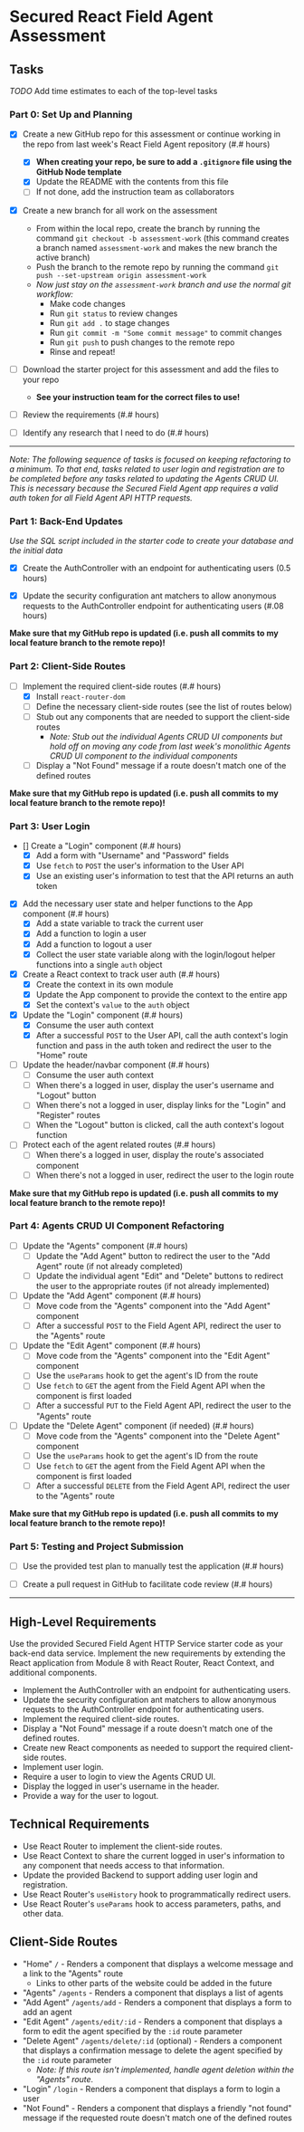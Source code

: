
# Secured React Field Agent Assessment

## Tasks

_TODO_ Add time estimates to each of the top-level tasks

### Part 0: Set Up and Planning

* [x] Create a new GitHub repo for this assessment or continue working in the repo from last week's React Field Agent repository (#.# hours)
    * [x] **When creating your repo, be sure to add a `.gitignore` file using the GitHub Node template**
    * [x] Update the README with the contents from this file
    * [ ] If not done, add the instruction team as collaborators

* [x] Create a new branch for all work on the assessment
    * From within the local repo, create the branch by running the command `git checkout -b assessment-work` (this command creates a branch named `assessment-work` and makes the new branch the active branch)
    * Push the branch to the remote repo by running the command `git push --set-upstream origin assessment-work`
    * _Now just stay on the `assessment-work` branch and use the normal git workflow:_
        * Make code changes
        * Run `git status` to review changes
        * Run `git add .` to stage changes
        * Run `git commit -m "Some commit message"` to commit changes
        * Run `git push` to push changes to the remote repo
        * Rinse and repeat!

* [ ] Download the starter project for this assessment and add the files to your repo
    * **See your instruction team for the correct files to use!**

* [ ] Review the requirements (#.# hours)

* [ ] Identify any research that I need to do (#.# hours)

---

_Note: The following sequence of tasks is focused on keeping refactoring to a minimum. To that end, tasks related to user login and registration are to be completed before any tasks related to updating the Agents CRUD UI. This is necessary because the Secured Field Agent app requires a valid auth token for all Field Agent API HTTP requests._

### Part 1: Back-End Updates

_Use the SQL script included in the starter code to create your database and the initial data_

* [x] Create the AuthController with an endpoint for authenticating users (0.5 hours)

* [x] Update the security configuration ant matchers to allow anonymous requests to the AuthController endpoint for authenticating users (#.08 hours)

**Make sure that my GitHub repo is updated (i.e. push all commits to my local feature branch to the remote repo)!**

### Part 2: Client-Side Routes

* [ ] Implement the required client-side routes (#.# hours)
    * [x] Install `react-router-dom`
    * [ ] Define the necessary client-side routes (see the list of routes below)
    * [ ] Stub out any components that are needed to support the client-side routes
        * _Note: Stub out the individual Agents CRUD UI components but hold off on moving any code from last week's monolithic Agents CRUD UI component to the individual components_
    * [ ] Display a "Not Found" message if a route doesn't match one of the defined routes

**Make sure that my GitHub repo is updated (i.e. push all commits to my local feature branch to the remote repo)!**

### Part 3: User Login

* [] Create a "Login" component (#.# hours)
    * [x] Add a form with "Username" and "Password" fields
    * [x] Use `fetch` to `POST` the user's information to the User API
    * [x] Use an existing user's information to test that the API returns an auth token

* [x] Add the necessary user state and helper functions to the App component (#.# hours)
    * [x] Add a state variable to track the current user
    * [x] Add a function to login a user
    * [x] Add a function to logout a user
    * [x] Collect the user state variable along with the login/logout helper functions into a single `auth` object

* [x] Create a React context to track user auth (#.# hours)
    * [x] Create the context in its own module
    * [x] Update the App component to provide the context to the entire app
    * [x] Set the context's `value` to the `auth` object

* [x] Update the "Login" component (#.# hours)
    * [x] Consume the user auth context
    * [x] After a successful `POST` to the User API, call the auth context's login function and pass in the auth token and redirect the user to the "Home" route

* [ ] Update the header/navbar component (#.# hours)
    * [ ] Consume the user auth context
    * [ ] When there's a logged in user, display the user's username and "Logout" button
    * [ ] When there's not a logged in user, display links for the "Login" and "Register" routes
    * [ ] When the "Logout" button is clicked, call the auth context's logout function

* [ ] Protect each of the agent related routes (#.# hours)
    * [ ] When there's a logged in user, display the route's associated component
    * [ ] When there's not a logged in user, redirect the user to the login route

**Make sure that my GitHub repo is updated (i.e. push all commits to my local feature branch to the remote repo)!**

### Part 4: Agents CRUD UI Component Refactoring

* [ ] Update the "Agents" component (#.# hours)
    * [ ] Update the "Add Agent" button to redirect the user to the "Add Agent" route (if not already completed)
    * [ ] Update the individual agent "Edit" and "Delete" buttons to redirect the user to the appropriate routes (if not already implemented)

* [ ] Update the "Add Agent" component (#.# hours)
    * [ ] Move code from the "Agents" component into the "Add Agent" component
    * [ ] After a successful `POST` to the Field Agent API, redirect the user to the "Agents" route

* [ ] Update the "Edit Agent" component (#.# hours)
    * [ ] Move code from the "Agents" component into the "Edit Agent" component
    * [ ] Use the `useParams` hook to get the agent's ID from the route
    * [ ] Use `fetch` to `GET` the agent from the Field Agent API when the component is first loaded
    * [ ] After a successful `PUT` to the Field Agent API, redirect the user to the "Agents" route

* [ ] Update the "Delete Agent" component (if needed) (#.# hours)
    * [ ] Move code from the "Agents" component into the "Delete Agent" component
    * [ ] Use the `useParams` hook to get the agent's ID from the route
    * [ ] Use `fetch` to `GET` the agent from the Field Agent API when the component is first loaded
    * [ ] After a successful `DELETE` from the Field Agent API, redirect the user to the "Agents" route

**Make sure that my GitHub repo is updated (i.e. push all commits to my local feature branch to the remote repo)!**

### Part 5: Testing and Project Submission

* [ ] Use the provided test plan to manually test the application (#.# hours)

* [ ] Create a pull request in GitHub to facilitate code review (#.# hours)

---

## High-Level Requirements

Use the provided Secured Field Agent HTTP Service starter code as your back-end data service. Implement the new requirements by extending the React application from Module 8 with React Router, React Context, and additional components.

* Implement the AuthController with an endpoint for authenticating users.
* Update the security configuration ant matchers to allow anonymous requests to the AuthController endpoint for authenticating users.
* Implement the required client-side routes.
* Display a "Not Found" message if a route doesn't match one of the defined routes.
* Create new React components as needed to support the required client-side routes.
* Implement user login.
* Require a user to login to view the Agents CRUD UI.
* Display the logged in user's username in the header.
* Provide a way for the user to logout.

## Technical Requirements

* Use React Router to implement the client-side routes.
* Use React Context to share the current logged in user's information to any component that needs access to that information.
* Update the provided Backend to support adding user login and registration.
* Use React Router's `useHistory` hook to programmatically redirect users.
* Use React Router's `useParams` hook to access parameters, paths, and other data.

## Client-Side Routes

* "Home" `/` - Renders a component that displays a welcome message and a link to the "Agents" route
    * Links to other parts of the website could be added in the future
* "Agents" `/agents` - Renders a component that displays a list of agents
* "Add Agent" `/agents/add` - Renders a component that displays a form to add an agent
* "Edit Agent" `/agents/edit/:id` - Renders a component that displays a form to edit the agent specified by the `:id` route parameter
* "Delete Agent" `/agents/delete/:id` (optional) - Renders a component that displays a confirmation message to delete the agent specified by the `:id` route parameter
    * _Note: If this route isn't implemented, handle agent deletion within the "Agents" route._
* "Login" `/login` - Renders a component that displays a form to login a user
* "Not Found" - Renders a component that displays a friendly "not found" message if the requested route doesn't match one of the defined routes
